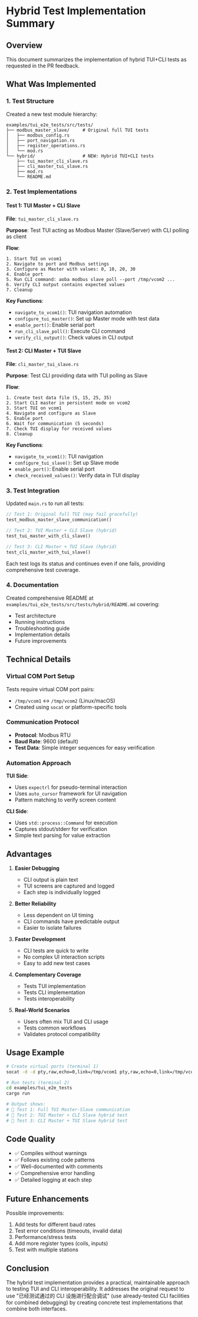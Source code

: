 # Hybrid Test Implementation Summary

## Overview

This document summarizes the implementation of hybrid TUI+CLI tests as requested in the PR feedback.

## What Was Implemented

### 1. Test Structure

Created a new test module hierarchy:
```
examples/tui_e2e_tests/src/tests/
├── modbus_master_slave/     # Original full TUI tests
│   ├── modbus_config.rs
│   ├── port_navigation.rs
│   ├── register_operations.rs
│   └── mod.rs
└── hybrid/                  # NEW: Hybrid TUI+CLI tests
    ├── tui_master_cli_slave.rs
    ├── cli_master_tui_slave.rs
    ├── mod.rs
    └── README.md
```

### 2. Test Implementations

#### Test 1: TUI Master + CLI Slave
**File**: `tui_master_cli_slave.rs`

**Purpose**: Test TUI acting as Modbus Master (Slave/Server) with CLI polling as client

**Flow**:
```
1. Start TUI on vcom1
2. Navigate to port and Modbus settings
3. Configure as Master with values: 0, 10, 20, 30
4. Enable port
5. Run CLI command: aoba modbus slave poll --port /tmp/vcom2 ...
6. Verify CLI output contains expected values
7. Cleanup
```

**Key Functions**:
- `navigate_to_vcom1()`: TUI navigation automation
- `configure_tui_master()`: Set up Master mode with test data
- `enable_port()`: Enable serial port
- `run_cli_slave_poll()`: Execute CLI command
- `verify_cli_output()`: Check values in CLI output

#### Test 2: CLI Master + TUI Slave
**File**: `cli_master_tui_slave.rs`

**Purpose**: Test CLI providing data with TUI polling as Slave

**Flow**:
```
1. Create test data file (5, 15, 25, 35)
2. Start CLI master in persistent mode on vcom2
3. Start TUI on vcom1
4. Navigate and configure as Slave
5. Enable port
6. Wait for communication (5 seconds)
7. Check TUI display for received values
8. Cleanup
```

**Key Functions**:
- `navigate_to_vcom1()`: TUI navigation
- `configure_tui_slave()`: Set up Slave mode
- `enable_port()`: Enable serial port
- `check_received_values()`: Verify data in TUI display

### 3. Test Integration

Updated `main.rs` to run all tests:
```rust
// Test 1: Original full TUI (may fail gracefully)
test_modbus_master_slave_communication()

// Test 2: TUI Master + CLI Slave (hybrid)
test_tui_master_with_cli_slave()

// Test 3: CLI Master + TUI Slave (hybrid)
test_cli_master_with_tui_slave()
```

Each test logs its status and continues even if one fails, providing comprehensive test coverage.

### 4. Documentation

Created comprehensive README at `examples/tui_e2e_tests/src/tests/hybrid/README.md` covering:
- Test architecture
- Running instructions
- Troubleshooting guide
- Implementation details
- Future improvements

## Technical Details

### Virtual COM Port Setup

Tests require virtual COM port pairs:
- `/tmp/vcom1` ↔ `/tmp/vcom2` (Linux/macOS)
- Created using `socat` or platform-specific tools

### Communication Protocol

- **Protocol**: Modbus RTU
- **Baud Rate**: 9600 (default)
- **Test Data**: Simple integer sequences for easy verification

### Automation Approach

**TUI Side**:
- Uses `expectrl` for pseudo-terminal interaction
- Uses `auto_cursor` framework for UI navigation
- Pattern matching to verify screen content

**CLI Side**:
- Uses `std::process::Command` for execution
- Captures stdout/stderr for verification
- Simple text parsing for value extraction

## Advantages

1. **Easier Debugging**
   - CLI output is plain text
   - TUI screens are captured and logged
   - Each step is individually logged

2. **Better Reliability**
   - Less dependent on UI timing
   - CLI commands have predictable output
   - Easier to isolate failures

3. **Faster Development**
   - CLI tests are quick to write
   - No complex UI interaction scripts
   - Easy to add new test cases

4. **Complementary Coverage**
   - Tests TUI implementation
   - Tests CLI implementation
   - Tests interoperability

5. **Real-World Scenarios**
   - Users often mix TUI and CLI usage
   - Tests common workflows
   - Validates protocol compatibility

## Usage Example

```bash
# Create virtual ports (terminal 1)
socat -d -d pty,raw,echo=0,link=/tmp/vcom1 pty,raw,echo=0,link=/tmp/vcom2

# Run tests (terminal 2)
cd examples/tui_e2e_tests
cargo run

# Output shows:
# 🧪 Test 1: Full TUI Master-Slave communication
# 🧪 Test 2: TUI Master + CLI Slave hybrid test
# 🧪 Test 3: CLI Master + TUI Slave hybrid test
```

## Code Quality

- ✅ Compiles without warnings
- ✅ Follows existing code patterns
- ✅ Well-documented with comments
- ✅ Comprehensive error handling
- ✅ Detailed logging at each step

## Future Enhancements

Possible improvements:
1. Add tests for different baud rates
2. Test error conditions (timeouts, invalid data)
3. Performance/stress tests
4. Add more register types (coils, inputs)
5. Test with multiple stations

## Conclusion

The hybrid test implementation provides a practical, maintainable approach to testing TUI and CLI interoperability. It addresses the original request to use "已经测试通过的 CLI 设施进行配合调试" (use already-tested CLI facilities for combined debugging) by creating concrete test implementations that combine both interfaces.
